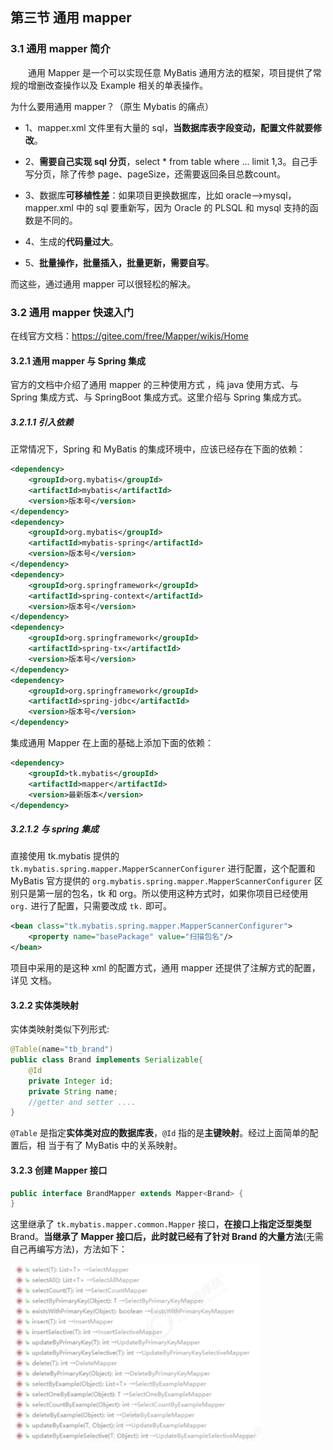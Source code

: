 ## 第三节 通用 mapper

### 3.1 通用 mapper 简介

&emsp;&emsp;通用 Mapper 是一个可以实现任意 MyBatis 通用方法的框架，项目提供了常规的增删改查操作以及 Example 相关的单表操作。

为什么要用通用 mapper？（原生 Mybatis 的痛点）

* 1、mapper.xml 文件里有大量的 sql，**当数据库表字段变动，配置文件就要修改**。

* 2、**需要自己实现 sql 分页**，select * from table where ... limit 1,3。自己手写分页，除了传参 page、pageSize，还需要返回条目总数count。

* 3、数据库**可移植性差**：如果项目更换数据库，比如 oracle-->mysql，mapper.xml 中的 sql 要重新写，因为 Oracle 的 PLSQL 和 mysql 支持的函数是不同的。

* 4、生成的**代码量过大**。

* 5、**批量操作，批量插入，批量更新，需要自写**。

而这些，通过通用 mapper 可以很轻松的解决。


### 3.2 通用 mapper 快速入门

在线官方文档：https://gitee.com/free/Mapper/wikis/Home

#### 3.2.1 通用 mapper 与 Spring 集成

官方的文档中介绍了通用 mapper 的三种使用方式 ，纯 java 使用方式、与 Spring 集成方式、与 SpringBoot 集成方式。这里介绍与 Spring 集成方式。

##### 3.2.1.1 引入依赖

正常情况下，Spring 和 MyBatis 的集成环境中，应该已经存在下面的依赖：

```xml
<dependency>
    <groupId>org.mybatis</groupId>
    <artifactId>mybatis</artifactId>
    <version>版本号</version>
</dependency>
<dependency>
    <groupId>org.mybatis</groupId>
    <artifactId>mybatis‐spring</artifactId>
    <version>版本号</version>
</dependency>
<dependency>
    <groupId>org.springframework</groupId>
    <artifactId>spring‐context</artifactId>
    <version>版本号</version>
</dependency>
<dependency>
    <groupId>org.springframework</groupId>
    <artifactId>spring‐tx</artifactId>
    <version>版本号</version>
</dependency>
<dependency>
    <groupId>org.springframework</groupId>
    <artifactId>spring‐jdbc</artifactId>
    <version>版本号</version>
</dependency>
```

集成通用 Mapper 在上面的基础上添加下面的依赖：

```xml
<dependency>
    <groupId>tk.mybatis</groupId>
    <artifactId>mapper</artifactId>
    <version>最新版本</version>
</dependency>
```

##### 3.2.1.2 与 spring 集成

直接使用 tk.mybatis 提供的 `tk.mybatis.spring.mapper.MapperScannerConfigurer` 进行配置，这个配置和 MyBatis 官方提供的 `org.mybatis.spring.mapper.MapperScannerConfigurer` 区别只是第一层的包名，tk 和 org。所以使用这种方式时，如果你项目已经使用 `org.` 进行了配置，只需要改成 `tk.` 即可。

```xml
<bean class="tk.mybatis.spring.mapper.MapperScannerConfigurer">
    <property name="basePackage" value="扫描包名"/>
</bean>
```

项目中采用的是这种 xml 的配置方式，通用 mapper 还提供了注解方式的配置，详见
文档。


#### 3.2.2 实体类映射

实体类映射类似下列形式:

```java
@Table(name="tb_brand")
public class Brand implements Serializable{
    @Id 
    private Integer id;
    private String name;
    //getter and setter ....
}
```

`@Table` 是指定**实体类对应的数据库表**，`@Id` 指的是**主键映射**。经过上面简单的配置后，相
当于有了 MyBatis 中的关系映射。


#### 3.2.3 创建 Mapper 接口

```java
public interface BrandMapper extends Mapper<Brand> {
}
```

这里继承了 `tk.mybatis.mapper.common.Mapper` 接口，**在接口上指定泛型类型** Brand。**当继承了 Mapper 接口后，此时就已经有了针对 Brand 的大量方法**(无需自己再编写方法)，方法如下：

<img src="./img1/02-common-mapper.png" width=400>





